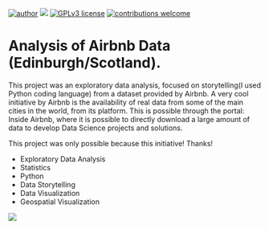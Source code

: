 [![author](https://img.shields.io/badge/author-carlosfab-red.svg)](https://www.linkedin.com/in/carlosfab) [![](https://img.shields.io/badge/python-3.7+-blue.svg)](https://www.python.org/downloads/release/python-365/) [![GPLv3 license](https://img.shields.io/badge/License-GPLv3-blue.svg)](http://perso.crans.org/besson/LICENSE.html) [![contributions welcome](https://img.shields.io/badge/contributions-welcome-brightgreen.svg?style=flat)](https://github.com/carlosfab/data_science/issues)



# Analysis of Airbnb Data (Edinburgh/Scotland).

This project was an exploratory data analysis, focused on storytelling(I used Python coding language) from a dataset provided by Airbnb.
A very cool initiative by Airbnb is the availability of real data from some of the main cities in the world, from its platform. This is possible through the portal: Inside Airbnb, where it is possible to directly download a large amount of data to develop Data Science projects and solutions.

This project was only possible because this initiative! Thanks!

* Exploratory Data Analysis
* Statistics
* Python
* Data Storytelling
* Data Visualization
* Geospatial Visualization

<p align="left">
  <img src="https://github.com/eubrunoosouza/Airbnb_DS_project/blob/02cbf72bd8088dd34f66d64c015f77b9c4781a06/MISC/airbnb.gif">
</p>

